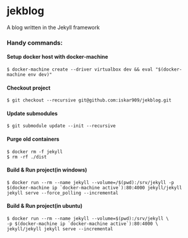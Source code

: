 # jekblog
A blog written in the Jekyll framework

### Handy commands:

#### Setup docker host with docker-machine
`$ docker-machine create --driver virtualbox dev && eval "$(docker-machine env dev)"`

#### Checkout project
`$ git checkout --recursive git@github.com:iskar909/jekblog.git`

#### Update submodules
`$ git submodule update --init --recursive`

#### Purge old containers
	$ docker rm -f jekyll
	$ rm -rf ./dist

#### Build & Run project(in windows)
	$ docker run --rm --name jekyll --volume=/$(pwd):/srv/jekyll -p $(docker-machine ip `docker-machine active`):80:4000 jekyll/jekyll jekyll serve --force_polling --incremental

#### Build & Run project(in ubuntu)
	$ docker run --rm --name jekyll --volume=$(pwd):/srv/jekyll \ 
	-p $(docker-machine ip `docker-machine active`):80:4000 \ 
	jekyll/jekyll jekyll serve --incremental
